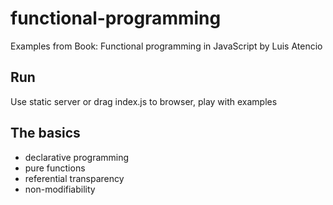 # functional-programming
Examples from Book: Functional programming in JavaScript by Luis Atencio

## Run
Use static server or drag index.js to browser, play with examples

## The basics
* declarative programming
* pure functions
* referential transparency
* non-modifiability

